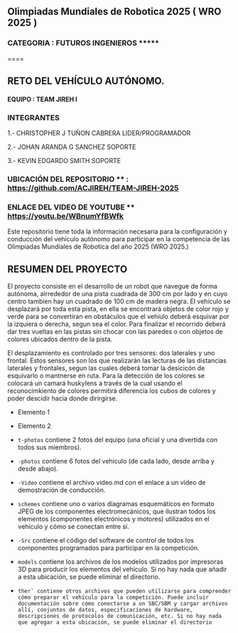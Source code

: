 ## Olimpiadas Mundiales de Robotica 2025 ( WRO 2025 )
### CATEGORIA : FUTUROS INGENIEROS *****
====
## RETO DEL VEHÍCULO AUTÓNOMO.
#### EQUIPO : TEAM JIREH I
### INTEGRANTES 
1.- CHRISTOPHER J TUÑON CABRERA    LIDER/PROGRAMADOR

2.- JOHAN ARANDA G SANCHEZ         SOPORTE

3.- KEVIN EDGARDO SMITH            SOPORTE


### UBICACIÓN DEL REPOSITORIO **  : **https://github.com/ACJIREH/TEAM-JIREH-2025**
### ENLACE DEL VIDEO DE YOUTUBE ** https://youtu.be/WBnumYfBWfk

Este repositorio tiene toda la información necesaria para la configuración y conducción del vehículo autónomo para participar en la competencia de las Olimpiadas Mundiales de Robotica del año 2025 (WRO 2025.)

## RESUMEN DEL PROYECTO
El proyecto consiste en el desarrollo de un robot que navegue de forma autónoma, alrrededor de una pista cuadrada de 300 cm por lado y en cuyo centro tambien hay un cuadrado de 100 cm de madera negra. El vehículo se desplazará por toda esta pista, en ella se encontrará objetos de color rojo y verde para se convertiran en obstáculos que el vehíulo deberá esquivar por la izquiera o derecha, segun sea el color. Para finalizar el recorrido deberá dar tres vueltas en las pistas sin chocar con las paredes o con objetos de colores ubicados dentro de la pista. 

El desplazamiento es controlado por tres sensores: dos laterales y uno frontal. Estos sensores son los que realizarán las lecturas de las distancias laterales y frontales, segun las cuales deberá tomar la desicicón de esquivarlo o mantnerse en ruta. Para la detección de los colores se colocará un camará huskylens a través de la cual usando el reconocimkiento de colores permitirá diferencia los cubos de colores y poder descidir hacia donde dirirgirse.

*   Elemento 1
*   Elemento 2

*   `t-photos` contiene 2 fotos del equipo (una oficial y una divertida con todos sus miembros).
*   `-photos` contiene 6 fotos del vehículo (de cada lado, desde arriba y desde abajo).
*   `-Video` contiene el archivo video.md con el enlace a un vídeo de demostración de conducción.
*   `schemes` contiene uno o varios diagramas esquemáticos en formato JPEG de los componentes electromecánicos, que ilustran todos los elementos (componentes electrónicos y motores) utilizados en el vehículo y cómo se conectan entre sí.
*    `-Src` contiene el código del software de control de todos los componentes programados para participar en la competición.
*   `models` contiene los archivos de los modelos utilizados por impresoras 3D para producir los elementos del vehículo. Si no hay nada que añadir a esta ubicación, se puede eliminar el directorio.
*     ther` contiene otros archivos que pueden utilizarse para comprender cómo preparar el vehículo para la competición. Puede incluir documentación sobre cómo conectarse a un SBC/SBM y cargar archivos allí, conjuntos de datos, especificaciones de hardware, descripciones de protocolos de comunicación, etc. Si no hay nada que agregar a esta ubicación, se puede eliminar el directorio



